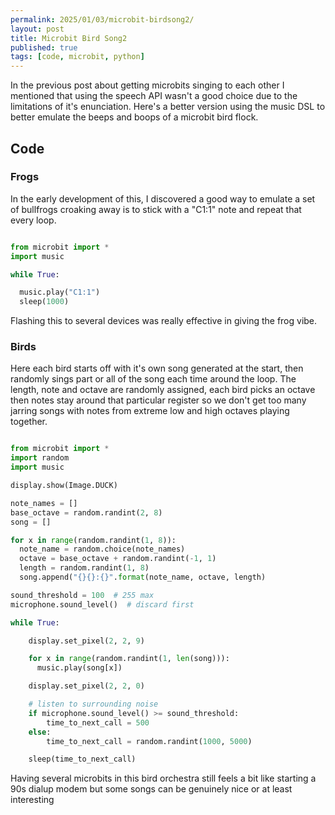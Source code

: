 ```yaml
---
permalink: 2025/01/03/microbit-birdsong2/
layout: post
title: Microbit Bird Song2
published: true
tags: [code, microbit, python]
---
```


In the previous post about getting microbits singing to each other I mentioned that using the speech API wasn't a good choice due to the limitations of 
it's enunciation. Here's a better version using the music DSL to better emulate the beeps and boops of a microbit bird flock.

## Code

### Frogs

In the early development of this, I discovered a good way to emulate a set of bullfrogs croaking away is to stick with a "C1:1" note and 
repeat that every loop.

```python

from microbit import *
import music

while True:

  music.play("C1:1")
  sleep(1000)

```

Flashing this to several devices was really effective in giving the frog vibe. 

### Birds

Here each bird starts off with it's own song generated at the start, then randomly sings part or all of the song each time around the loop. The length, 
note and octave are randomly assigned, each bird picks an octave then notes stay around that particular register so we don't get too many jarring songs 
with notes from extreme low and high octaves playing together. 

```python

from microbit import *
import random
import music

display.show(Image.DUCK)

note_names = []
base_octave = random.randint(2, 8)
song = []

for x in range(random.randint(1, 8)):
  note_name = random.choice(note_names)
  octave = base_octave + random.randint(-1, 1)
  length = random.randint(1, 8)
  song.append("{}{}:{}".format(note_name, octave, length)

sound_threshold = 100  # 255 max
microphone.sound_level()  # discard first

while True:

    display.set_pixel(2, 2, 9)

    for x in range(random.randint(1, len(song))):
      music.play(song[x])

    display.set_pixel(2, 2, 0)

    # listen to surrounding noise
    if microphone.sound_level() >= sound_threshold:
        time_to_next_call = 500
    else:
        time_to_next_call = random.randint(1000, 5000)

    sleep(time_to_next_call)

```

Having several microbits in this bird orchestra still feels a bit like starting a 90s dialup modem but some songs can be genuinely nice or at least interesting

